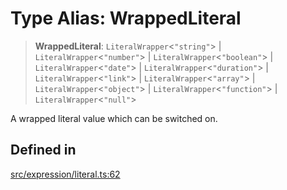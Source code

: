 # Type Alias: WrappedLiteral

> **WrappedLiteral**: `LiteralWrapper`\<`"string"`\> \| `LiteralWrapper`\<`"number"`\> \| `LiteralWrapper`\<`"boolean"`\> \| `LiteralWrapper`\<`"date"`\> \| `LiteralWrapper`\<`"duration"`\> \| `LiteralWrapper`\<`"link"`\> \| `LiteralWrapper`\<`"array"`\> \| `LiteralWrapper`\<`"object"`\> \| `LiteralWrapper`\<`"function"`\> \| `LiteralWrapper`\<`"null"`\>

A wrapped literal value which can be switched on.

## Defined in

[src/expression/literal.ts:62](https://github.com/GamerGirlandCo/datacore/blob/73f36550e501eb29175b69b6a097ff3d4401efc7/src/expression/literal.ts#L62)
